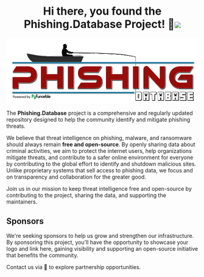 <h1 align="center">
    Hi there, you found the Phishing.Database Project! 🎣<img src="https://media.giphy.com/media/hvRJCLFzcasrR4ia7z/giphy.gif" width="28">
</h1>

<img src="https://github.com/Phishing-Database/assets/raw/master/phishing-logo.jpg" alt="Phishing Domain Status Testing Repo"/>


The **Phishing.Database** project is a comprehensive and regularly updated repository designed to help the community identify and mitigate phishing threats.

We believe that threat intelligence on phishing, malware, and ransomware should always remain **free and open-source**. By openly sharing data about criminal activities, we aim to protect the internet users, help organizations mitigate threats, and contribute to a safer online environment for everyone by contributing to the global effort to identify and shutdown malicious sites. Unlike proprietary systems that sell access to phishing data, we focus and on transparency and collaboration for the greater good.

Join us in our mission to keep threat intelligence free and open-source by contributing to the project, sharing the data, and supporting the maintainers.

## Sponsors

We're seeking sponsors to help us grow and strengthen our infrastructure. By sponsoring this project, you'll have the opportunity to showcase your logo and link here, gaining visibility and supporting an open-source initiative that benefits the community.

Contact us via 📧 to explore partnership opportunities.
